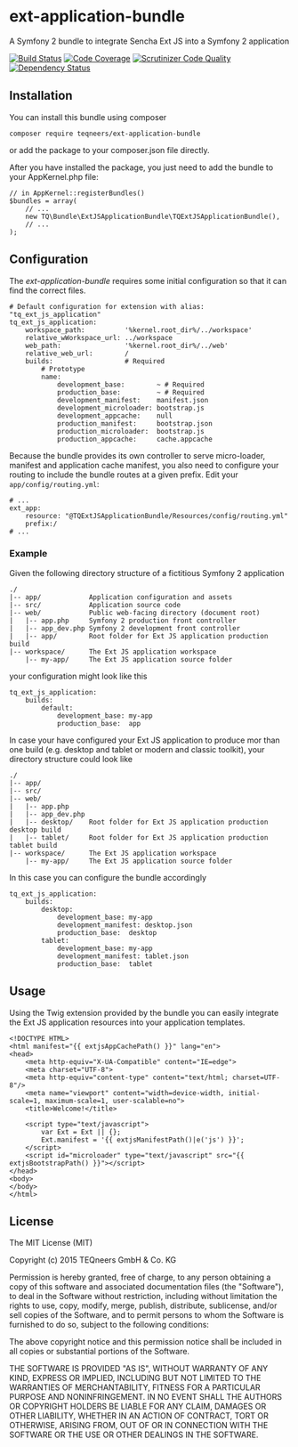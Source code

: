 # ext-application-bundle
A Symfony 2 bundle to integrate Sencha Ext JS into a Symfony 2 application

[![Build Status](https://travis-ci.org/teqneers/ext-application-bundle.svg?branch=master)](https://travis-ci.org/teqneers/ext-application-bundle)
[![Code Coverage](https://scrutinizer-ci.com/g/teqneers/ext-application-bundle/badges/coverage.png?b=master)](https://scrutinizer-ci.com/g/teqneers/ext-application-bundle/?branch=master)
[![Scrutinizer Code Quality](https://scrutinizer-ci.com/g/teqneers/ext-application-bundle/badges/quality-score.png?b=master)](https://scrutinizer-ci.com/g/teqneers/ext-application-bundle/?branch=master)
[![Dependency Status](https://www.versioneye.com/user/projects/55b4ba49643533001c000526/badge.svg?style=flat)](https://www.versioneye.com/user/projects/55b4ba49643533001c000526)

## Installation

You can install this bundle using composer

    composer require teqneers/ext-application-bundle

or add the package to your composer.json file directly.

After you have installed the package, you just need to add the bundle to your AppKernel.php file:

    // in AppKernel::registerBundles()
    $bundles = array(
        // ...
        new TQ\Bundle\ExtJSApplicationBundle\TQExtJSApplicationBundle(),
        // ...
    );

## Configuration

The *ext-application-bundle* requires some initial configuration so that it can find the correct files.

    # Default configuration for extension with alias: "tq_ext_js_application"
    tq_ext_js_application:
        workspace_path:          '%kernel.root_dir%/../workspace'
        relative_wWorkspace_url: ../workspace
        web_path:                '%kernel.root_dir%/../web'
        relative_web_url:        /
        builds:                  # Required
            # Prototype
            name:
                development_base:        ~ # Required
                production_base:         ~ # Required
                development_manifest:    manifest.json
                development_microloader: bootstrap.js
                development_appcache:    null
                production_manifest:     bootstrap.json
                production_microloader:  bootstrap.js
                production_appcache:     cache.appcache

Because the bundle provides its own controller to serve micro-loader, manifest and application cache manifest, you also
need to configure your routing to include the bundle routes at a given prefix. Edit your `app/config/routing.yml`:

    # ...
    ext_app:
        resource: "@TQExtJSApplicationBundle/Resources/config/routing.yml"
        prefix:/
    # ...

### Example

Given the following directory structure of a fictitious Symfony 2 application

    ./
    |-- app/            Application configuration and assets
    |-- src/            Application source code
    |-- web/            Public web-facing directory (document root)
    |   |-- app.php     Symfony 2 production front controller
    |   |-- app_dev.php Symfony 2 development front controller
    |   |-- app/        Root folder for Ext JS application production build
    |-- workspace/      The Ext JS application workspace
        |-- my-app/     The Ext JS application source folder


your configuration might look like this

    tq_ext_js_application:
        builds:
            default:
                development_base: my-app
                production_base:  app

In case your have configured your Ext JS application to produce mor than one build (e.g. desktop and tablet or
modern and classic toolkit), your directory structure could look like

    ./
    |-- app/
    |-- src/
    |-- web/
    |   |-- app.php
    |   |-- app_dev.php
    |   |-- desktop/    Root folder for Ext JS application production desktop build
    |   |-- tablet/     Root folder for Ext JS application production tablet build
    |-- workspace/      The Ext JS application workspace
        |-- my-app/     The Ext JS application source folder

In this case you can configure the bundle accordingly

    tq_ext_js_application:
        builds:
            desktop:
                development_base: my-app
                development_manifest: desktop.json
                production_base:  desktop
            tablet:
                development_base: my-app
                development_manifest: tablet.json
                production_base:  tablet

## Usage

Using the Twig extension provided by the bundle you can easily integrate the Ext JS application resources into your
application templates.

    <!DOCTYPE HTML>
    <html manifest="{{ extjsAppCachePath() }}" lang="en">
    <head>
        <meta http-equiv="X-UA-Compatible" content="IE=edge">
        <meta charset="UTF-8">
        <meta http-equiv="content-type" content="text/html; charset=UTF-8"/>
        <meta name="viewport" content="width=device-width, initial-scale=1, maximum-scale=1, user-scalable=no">
        <title>Welcome!</title>

        <script type="text/javascript">
            var Ext = Ext || {};
            Ext.manifest = '{{ extjsManifestPath()|e('js') }}';
        </script>
        <script id="microloader" type="text/javascript" src="{{ extjsBootstrapPath() }}"></script>
    </head>
    <body>
    </body>
    </html>


## License

The MIT License (MIT)

Copyright (c) 2015 TEQneers GmbH & Co. KG

Permission is hereby granted, free of charge, to any person obtaining a copy
of this software and associated documentation files (the "Software"), to deal
in the Software without restriction, including without limitation the rights
to use, copy, modify, merge, publish, distribute, sublicense, and/or sell
copies of the Software, and to permit persons to whom the Software is
furnished to do so, subject to the following conditions:

The above copyright notice and this permission notice shall be included in all
copies or substantial portions of the Software.

THE SOFTWARE IS PROVIDED "AS IS", WITHOUT WARRANTY OF ANY KIND, EXPRESS OR
IMPLIED, INCLUDING BUT NOT LIMITED TO THE WARRANTIES OF MERCHANTABILITY,
FITNESS FOR A PARTICULAR PURPOSE AND NONINFRINGEMENT. IN NO EVENT SHALL THE
AUTHORS OR COPYRIGHT HOLDERS BE LIABLE FOR ANY CLAIM, DAMAGES OR OTHER
LIABILITY, WHETHER IN AN ACTION OF CONTRACT, TORT OR OTHERWISE, ARISING FROM,
OUT OF OR IN CONNECTION WITH THE SOFTWARE OR THE USE OR OTHER DEALINGS IN THE
SOFTWARE.
